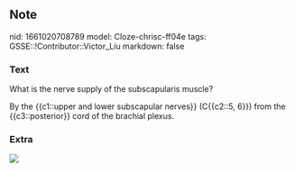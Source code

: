 ## Note
nid: 1661020708789
model: Cloze-chrisc-ff04e
tags: GSSE::!Contributor::Victor_Liu
markdown: false

### Text
What is the nerve supply of the subscapularis muscle?
<div>
By the {{c1::upper and lower subscapular <span style="color: 
 var(--field-fg);">nerves</span>}} <span style="color: 
 var(--field-fg);">(C</span>{{c2::5, 6}}<span style="color: 
   var(--field-fg);">) from the</span> {{c3::posterior}}
  <span style="color: var(--field-fg);">cord of the brachial</span>
  <span style="color: var(--field-fg);">plexus.</span>
</div>

### Extra
<img src= 
"Innervation-of-the-subscapularis-muscle-including-the-upper-and-lower-subscapular-nerves.png">
